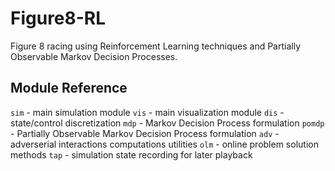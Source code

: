 # Figure8-RL

Figure 8 racing using Reinforcement Learning techniques and Partially
Observable Markov Decision Processes.

## Module Reference

`sim` - main simulation module
`vis` - main visualization module
`dis` - state/control discretization
`mdp` - Markov Decision Process formulation
`pomdp` - Partially Observable Markov Decision Process formulation
`adv` - adverserial interactions computations utilities
`olm` - online problem solution methods
`tap` - simulation state recording for later playback
